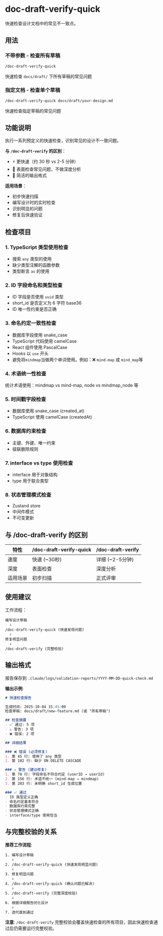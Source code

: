 # doc-draft-verify-quick

快速检查设计文档中的常见不一致点。

## 用法

### 不带参数 - 检查所有草稿
```bash
/doc-draft-verify-quick
```
快速检查 `docs/draft/` 下所有草稿的常见问题

### 指定文档 - 检查单个草稿
```bash
/doc-draft-verify-quick docs/draft/your-design.md
```
快速检查指定草稿的常见问题

## 功能说明

执行一系列预定义的快速检查，识别常见的设计不一致问题。

**与 `/doc-draft-verify` 的区别**：
- ⚡ 更快速（约 30 秒 vs 2-5 分钟）
- 🎯 表面检查常见问题，不做深度分析
- 📝 简洁的输出格式

**适用场景**：
- 初步快速扫描
- 编写设计时的实时检查
- 识别明显的问题
- 修复后快速验证

## 检查项目

### 1. TypeScript 类型使用检查
- 搜索 `any` 类型的使用
- 缺少类型注解的函数参数
- 类型断言 `as` 的使用

### 2. ID 字段命名和类型检查
- ID 字段是否使用 `uuid` 类型
- short_id 是否定义为 6 字符 base36
- ID 唯一性约束是否正确

### 3. 命名约定一致性检查
- 数据库字段使用 snake_case
- TypeScript 代码使用 camelCase
- React 组件使用 PascalCase
- Hooks 以 `use` 开头
- 避免将`mindmap`当做两个单词使用。例如：❌ `mind-map` 或 `mind_map`等

### 4. 术语统一性检查
统计术语使用：mindmap vs mind-map, node vs mindmap_node 等

### 5. 时间戳字段检查
- 数据库使用 snake_case (created_at)
- TypeScript 使用 camelCase (createdAt)

### 6. 数据库约束检查
- 主键、外键、唯一约束
- 级联删除规则

### 7. interface vs type 使用检查
- interface 用于对象结构
- type 用于联合类型

### 8. 状态管理模式检查
- Zustand store
- 中间件模式
- 不可变更新

## 与 /doc-draft-verify 的区别

| 特性 | /doc-draft-verify-quick | /doc-draft-verify |
|------|-------------|------------------|
| 速度 | 快速 (~30秒) | 详细 (~2-5分钟) |
| 深度 | 表面检查 | 深度分析 |
| 适用场景 | 初步扫描 | 正式评审 |

## 使用建议

工作流程：
```
编写设计草稿
  ↓
/doc-draft-verify-quick (快速发现问题)
  ↓
修复明显问题
  ↓
/doc-draft-verify (完整校验)
```

## 输出格式

报告保存到 `.claude/logs/validation-reports/YYYY-MM-DD-quick-check.md`

**输出示例**:
```markdown
# 快速检查报告

生成时间: 2025-10-04 15:45:00
检查草稿: docs/draft/new-feature.md (或 "所有草稿")

## 检查摘要
- ✅ 通过: 5 项
- ⚠️ 警告: 3 项  
- ❌ 错误: 2 项

## 详细结果

### ❌ 错误 (必须修复)
1. 第 45 行: 使用了 any 类型
2. 第 102 行: 缺少 ON DELETE CASCADE

### ⚠️ 警告 (建议修复)
1. 第 78 行: 字段命名不符合约定 (userID → userId)
2. 第 156 行: 术语不统一 (mind-map → mindmap)
3. 第 203 行: 未明确 short_id 生成位置

### ✅ 通过
- ID 类型定义正确
- 命名约定基本符合
- 数据库约束完整
- 状态管理模式正确
- interface/type 使用恰当
```

## 与完整校验的关系

**推荐工作流程**:
```
1. 编写设计草稿
   ↓
2. /doc-draft-verify-quick (快速发现明显问题)
   ↓
3. 修复明显问题
   ↓
4. /doc-draft-verify-quick (确认问题已解决)
   ↓
5. /doc-draft-verify (完整深度校验)
   ↓
6. 根据详细报告优化设计
   ↓
7. 迭代直到通过
```

**注意**: `/doc-draft-verify` 完整校验会覆盖快速检查的所有项目，因此快速检查通过后仍需要运行完整校验。
